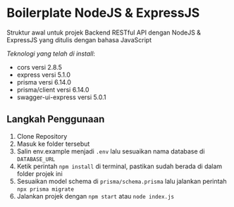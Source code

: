 # Boilerplate NodeJS & ExpressJS

Struktur awal untuk projek Backend RESTful API dengan NodeJS & ExpressJS yang ditulis dengan bahasa JavaScript

_Teknologi yang telah di install_:

- cors versi 2.8.5
- express versi 5.1.0
- prisma versi 6.14.0
- prisma/client versi 6.14.0
- swagger-ui-express versi 5.0.1

## Langkah Penggunaan

1. Clone Repository
2. Masuk ke folder tersebut
3. Salin env.example menjadi `.env` lalu sesuaikan nama database di `DATABASE_URL`
4. Ketik perintah `npm install` di terminal, pastikan sudah berada di dalam folder projek ini
5. Sesuaikan model schema di `prisma/schema.prisma` lalu jalankan perintah `npx prisma migrate`
6. Jalankan projek dengan `npm start` atau `node index.js`
